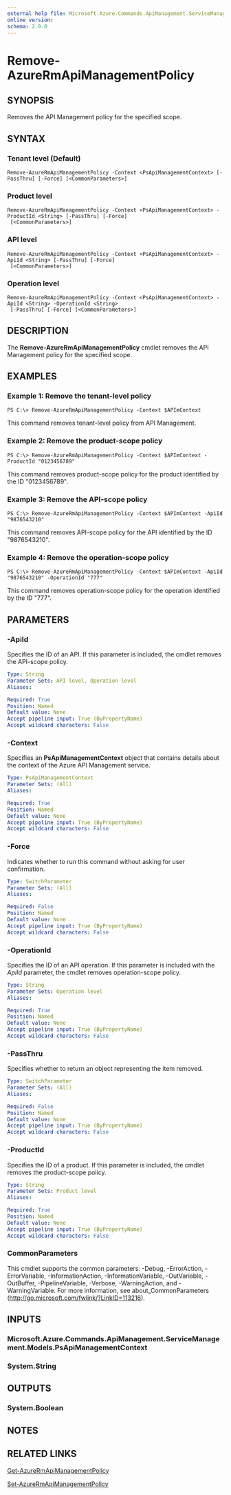 ```yaml
---
external help file: Microsoft.Azure.Commands.ApiManagement.ServiceManagement.dll-Help.xml
online version:
schema: 2.0.0
---
```


# Remove-AzureRmApiManagementPolicy

## SYNOPSIS
Removes the API Management policy for the specified scope.

## SYNTAX

### Tenant level (Default)
```
Remove-AzureRmApiManagementPolicy -Context <PsApiManagementContext> [-PassThru] [-Force] [<CommonParameters>]
```

### Product level
```
Remove-AzureRmApiManagementPolicy -Context <PsApiManagementContext> -ProductId <String> [-PassThru] [-Force]
 [<CommonParameters>]
```

### API level
```
Remove-AzureRmApiManagementPolicy -Context <PsApiManagementContext> -ApiId <String> [-PassThru] [-Force]
 [<CommonParameters>]
```

### Operation level
```
Remove-AzureRmApiManagementPolicy -Context <PsApiManagementContext> -ApiId <String> -OperationId <String>
 [-PassThru] [-Force] [<CommonParameters>]
```

## DESCRIPTION
The **Remove-AzureRmApiManagementPolicy** cmdlet removes the API Management policy for the specified scope.

## EXAMPLES

### Example 1: Remove the tenant-level policy
```
PS C:\> Remove-AzureRmApiManagementPolicy -Context $APImContext
```

This command removes tenant-level policy from API Management.

### Example 2: Remove the product-scope policy
```
PS C:\> Remove-AzureRmApiManagementPolicy -Context $APImContext -ProductId "0123456789"
```

This command removes product-scope policy for the product identified by the ID "0123456789".

### Example 3: Remove the API-scope policy
```
PS C:\> Remove-AzureRmApiManagementPolicy -Context $APImContext -ApiId "9876543210"
```

This command removes API-scope policy for the API identified by the ID "9876543210".

### Example 4: Remove the operation-scope policy
```
PS C:\> Remove-AzureRmApiManagementPolicy -Context $APImContext -ApiId "9876543210" -OperationId "777"
```

This command removes operation-scope policy for the operation identified by the ID "777".

## PARAMETERS

### -ApiId
Specifies the ID of an API.
If this parameter is included, the cmdlet removes the API-scope policy.

```yaml
Type: String
Parameter Sets: API level, Operation level
Aliases:

Required: True
Position: Named
Default value: None
Accept pipeline input: True (ByPropertyName)
Accept wildcard characters: False
```

### -Context
Specifies an **PsApiManagementContext** object that contains details about the context of the Azure API Management service.

```yaml
Type: PsApiManagementContext
Parameter Sets: (All)
Aliases:

Required: True
Position: Named
Default value: None
Accept pipeline input: True (ByPropertyName)
Accept wildcard characters: False
```

### -Force
Indicates whether to run this command without asking for user confirmation.

```yaml
Type: SwitchParameter
Parameter Sets: (All)
Aliases:

Required: False
Position: Named
Default value: None
Accept pipeline input: True (ByPropertyName)
Accept wildcard characters: False
```

### -OperationId
Specifies the ID of an API operation.
If this parameter is included with the *ApiId* parameter, the cmdlet removes operation-scope policy.

```yaml
Type: String
Parameter Sets: Operation level
Aliases:

Required: True
Position: Named
Default value: None
Accept pipeline input: True (ByPropertyName)
Accept wildcard characters: False
```

### -PassThru
Specifies whether to return an object representing the item removed.

```yaml
Type: SwitchParameter
Parameter Sets: (All)
Aliases:

Required: False
Position: Named
Default value: None
Accept pipeline input: True (ByPropertyName)
Accept wildcard characters: False
```

### -ProductId
Specifies the ID of a product.
If this parameter is included, the cmdlet removes the product-scope policy.

```yaml
Type: String
Parameter Sets: Product level
Aliases:

Required: True
Position: Named
Default value: None
Accept pipeline input: True (ByPropertyName)
Accept wildcard characters: False
```

### CommonParameters
This cmdlet supports the common parameters: -Debug, -ErrorAction, -ErrorVariable, -InformationAction, -InformationVariable, -OutVariable, -OutBuffer, -PipelineVariable, -Verbose, -WarningAction, and -WarningVariable. For more information, see about_CommonParameters (http://go.microsoft.com/fwlink/?LinkID=113216).

## INPUTS

### Microsoft.Azure.Commands.ApiManagement.ServiceManagement.Models.PsApiManagementContext
### System.String

## OUTPUTS

### System.Boolean

## NOTES

## RELATED LINKS

[Get-AzureRmApiManagementPolicy](./Get-AzureRmApiManagementPolicy.md)

[Set-AzureRmApiManagementPolicy](./Set-AzureRmApiManagementPolicy.md)
